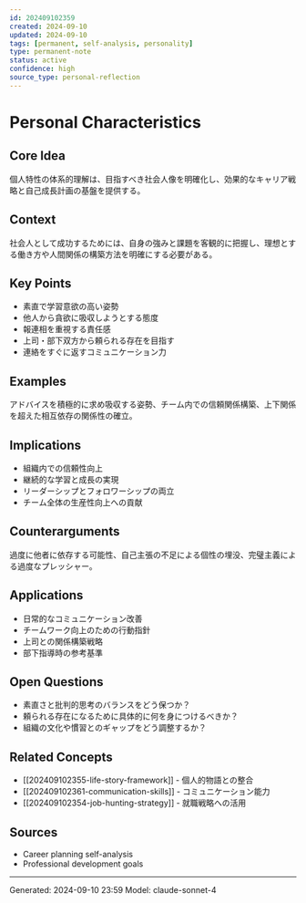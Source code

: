 ```yaml
---
id: 202409102359
created: 2024-09-10
updated: 2024-09-10
tags: [permanent, self-analysis, personality]
type: permanent-note
status: active
confidence: high
source_type: personal-reflection
---
```


# Personal Characteristics

## Core Idea
個人特性の体系的理解は、目指すべき社会人像を明確化し、効果的なキャリア戦略と自己成長計画の基盤を提供する。

## Context
社会人として成功するためには、自身の強みと課題を客観的に把握し、理想とする働き方や人間関係の構築方法を明確にする必要がある。

## Key Points
- 素直で学習意欲の高い姿勢
- 他人から貪欲に吸収しようとする態度
- 報連相を重視する責任感
- 上司・部下双方から頼られる存在を目指す
- 連絡をすぐに返すコミュニケーション力

## Examples
アドバイスを積極的に求め吸収する姿勢、チーム内での信頼関係構築、上下関係を超えた相互依存の関係性の確立。

## Implications
- 組織内での信頼性向上
- 継続的な学習と成長の実現
- リーダーシップとフォロワーシップの両立
- チーム全体の生産性向上への貢献

## Counterarguments
過度に他者に依存する可能性、自己主張の不足による個性の埋没、完璧主義による過度なプレッシャー。

## Applications
- 日常的なコミュニケーション改善
- チームワーク向上のための行動指針
- 上司との関係構築戦略
- 部下指導時の参考基準

## Open Questions
- 素直さと批判的思考のバランスをどう保つか？
- 頼られる存在になるために具体的に何を身につけるべきか？
- 組織の文化や慣習とのギャップをどう調整するか？

## Related Concepts
- [[202409102355-life-story-framework]] - 個人的物語との整合
- [[202409102361-communication-skills]] - コミュニケーション能力
- [[202409102354-job-hunting-strategy]] - 就職戦略への活用

## Sources
- Career planning self-analysis
- Professional development goals

---
Generated: 2024-09-10 23:59
Model: claude-sonnet-4